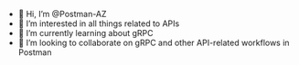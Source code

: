 - 👋 Hi, I’m @Postman-AZ
- 👀 I’m interested in all things related to APIs
- 🌱 I’m currently learning about gRPC
- 💞️ I’m looking to collaborate on gRPC and other API-related workflows in Postman


<!---
Postman-AZ/Postman-AZ is a ✨ special ✨ repository because its `README.md` (this file) appears on your GitHub profile.
You can click the Preview link to take a look at your changes.
--->
